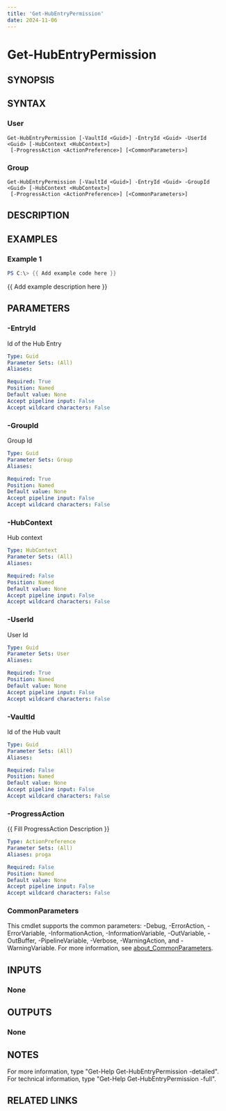 ```yaml
---
title: 'Get-HubEntryPermission'
date: 2024-11-06
---
```



# Get-HubEntryPermission

## SYNOPSIS

## SYNTAX

### User
```
Get-HubEntryPermission [-VaultId <Guid>] -EntryId <Guid> -UserId <Guid> [-HubContext <HubContext>]
 [-ProgressAction <ActionPreference>] [<CommonParameters>]
```

### Group
```
Get-HubEntryPermission [-VaultId <Guid>] -EntryId <Guid> -GroupId <Guid> [-HubContext <HubContext>]
 [-ProgressAction <ActionPreference>] [<CommonParameters>]
```

## DESCRIPTION
## EXAMPLES

### Example 1
```powershell
PS C:\> {{ Add example code here }}
```

{{ Add example description here }}

## PARAMETERS

### -EntryId
Id of the Hub Entry

```yaml
Type: Guid
Parameter Sets: (All)
Aliases:

Required: True
Position: Named
Default value: None
Accept pipeline input: False
Accept wildcard characters: False
```

### -GroupId
Group Id

```yaml
Type: Guid
Parameter Sets: Group
Aliases:

Required: True
Position: Named
Default value: None
Accept pipeline input: False
Accept wildcard characters: False
```

### -HubContext
Hub context

```yaml
Type: HubContext
Parameter Sets: (All)
Aliases:

Required: False
Position: Named
Default value: None
Accept pipeline input: False
Accept wildcard characters: False
```

### -UserId
User Id

```yaml
Type: Guid
Parameter Sets: User
Aliases:

Required: True
Position: Named
Default value: None
Accept pipeline input: False
Accept wildcard characters: False
```

### -VaultId
Id of the Hub vault

```yaml
Type: Guid
Parameter Sets: (All)
Aliases:

Required: False
Position: Named
Default value: None
Accept pipeline input: False
Accept wildcard characters: False
```

### -ProgressAction
{{ Fill ProgressAction Description }}

```yaml
Type: ActionPreference
Parameter Sets: (All)
Aliases: proga

Required: False
Position: Named
Default value: None
Accept pipeline input: False
Accept wildcard characters: False
```

### CommonParameters
This cmdlet supports the common parameters: -Debug, -ErrorAction, -ErrorVariable, -InformationAction, -InformationVariable, -OutVariable, -OutBuffer, -PipelineVariable, -Verbose, -WarningAction, and -WarningVariable. For more information, see [about_CommonParameters](http://go.microsoft.com/fwlink/?LinkID=113216).

## INPUTS

### None
## OUTPUTS

### None
## NOTES
For more information, type "Get-Help Get-HubEntryPermission -detailed".
For technical information, type "Get-Help Get-HubEntryPermission -full".

## RELATED LINKS
